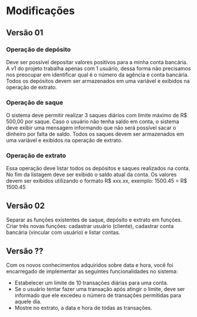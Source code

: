 # Modificações

## Versão 01

### Operação de depósito

Deve ser possível depositar valores positivos para a minha conta bancária. A v1 do projeto trabalha apenas com 1 usuário, dessa forma não precisamos nos preocupar em identificar qual é o número da agência e conta bancária. Todos os depósitos devem ser armazenados em uma variável e exibidos na operação de extrato.

### Operação de saque

O sistema deve permitir realizar 3 saques diários com limite máximo de R$ 500,00 por saque. Caso o usuário não tenha saldo em conta, o sistema deve exibir uma mensagem informando que não será possível sacar o dinheiro por falta de saldo. Todos os saques devem ser armazenados em uma variável e exibidos na operação de extrato.

### Operação de extrato
Essa operação deve listar todos os depósitos e saques realizados na conta. No fim da listagem deve ser exibido o saldo atual da conta.
Os valores devem ser exibidos utilizando o formato R\$ xxx.xx, exemplo: 1500.45 = R$ 1500.45

## Versão 02

Separar as funções existentes de saque, depósito e extrato em funções. Criar três novas funções: cadastrar usuário (cliente), cadastrar conta bancária (vincular com usuário) e listar contas.

## Versão ??

Com os novos conhecimentos adquiridos sobre data e hora, você foi encarregado de implementar as seguintes funcionalidades no sistema:

- Estabelecer um limite de 10 transações diárias para uma conta.
- Se o usuário tentar fazer uma transação após atingir o limite, deve ser informado que ele excedeu o número de transações permitidas para aquele dia.
- Mostre no extrato, a data e hora de todas as transações.
